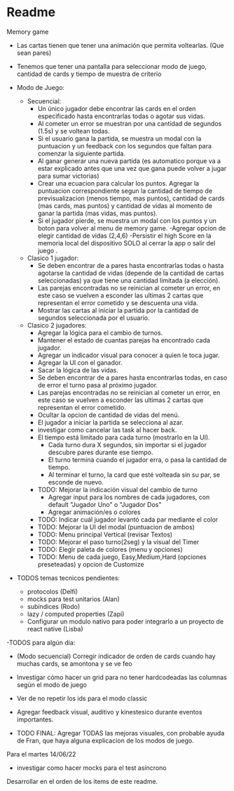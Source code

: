 #  Readme


Memory game

- Las cartas tienen que tener una animación que permita voltearlas. (Que sean pares)
- Tenemos que tener una pantalla para seleccionar modo de juego, cantidad de cards y tiempo de muestra de criterio

- Modo de Juego:
    - Secuencial:
        - Un único jugador debe encontrar las cards en el orden especificado hasta encontrarlas todas o agotar sus vidas.
        - Al cometer un error se muestran por una cantidad de segundos (1.5s) y se voltean todas.
        - Si el usuario gana la partida, se muestra un modal con la puntuacion y un feedback con los segundos que faltan para comenzar la siguiente partida.
        - Al ganar generar una nueva partida (es automatico porque va a estar explicado antes que una vez que gana puede volver a jugar para sumar victorias) 
        - Crear una ecuacion para calcular los puntos. Agregar la puntuacion correspondiente segun la cantidad de tiempo de previsualizacion (menos tiempo, mas puntos), cantidad de cards (mas cards, mas puntos) y cantidad de vidas al momento de ganar la partida (mas vidas, mas puntos).
        - Si el jugador pierde, se muestra un modal con los puntos y un boton para volver al menu de memory game.
        -Agregar opcion de elegir cantidad de vidas (2,4,6)
        -Persistir el high Score en la memoria local del dispositivo SOLO al cerrar la app o salir del juego .
    - Clasico 1 jugador:
        - Se deben encontrar de a pares hasta encontrarlas todas o hasta agotarse la cantidad de vidas (depende de la cantidad de cartas seleccionadas) ya que tiene una cantidad limitada (a elección).
        - Las parejas encontradas no se reinician al cometer un error, en este caso se vuelven a esconder las ultimas 2 cartas que representan el error cometido y se descuenta una vida.
        - Mostrar las cartas al iniciar la partida por la cantidad de segundos seleccionada por el usuario.
    - Clasico 2 jugadores: 
        - Agregar la lógica para el cambio de turnos.
        - Mantener el estado de cuantas parejas ha encontrado cada jugador.
        - Agregar un indicador visual para conocer a quien le toca jugar.
        - Agregar la UI con el ganador.
        - Sacar la lógica de las vidas.
        - Se deben encontrar de a pares hasta encontrarlas todas, en caso de error el turno pasa al próximo jugador.
        - Las parejas encontradas no se reinician al cometer un error, en este caso se vuelven a esconder las ultimas 2 cartas que representan el error cometido.
        - Ocultar la opcion de cantidad de vidas del menú.
        - El jugador a iniciar la partida se selecciona al azar.
        - investigar como cancelar las task al hacer back.
        - El tiempo está limitado para cada turno (mostrarlo en la UI).
            - Cada turno dura X segundos, sin importar si el jugador descubre pares durante ese tiempo.
            - El turno termina cuando el jugador erra, o pasa la cantidad de tiempo.
            - Al terminar el turno, la card que esté volteada sin su par, se esconde de nuevo.
        - TODO: Mejorar la indicación visual del cambio de turno
            - Agregar input para los nombres de cada jugadores, con default "Jugador Uno" o "Jugador Dos"
            - Agregar animación/es o colores
        - TODO: Indicar cuál jugador levantó cada par mediante el color
        - TODO: Mejorar la UI del modal (puntuacion de ambos)
        - TODO: Menu principal Vertical (revisar Textos)
        - TODO: Mejorar el paso turno(2seg) y la visual del Timer 
        - TODO: Elegir paleta de colores (menu y opciones)
        - TODO: Menu de cada juego, Easy,Medium,Hard (opciones preseteadas) y opcion de Customize

- TODOS temas tecnicos pendientes: 
    - protocolos (Delfi)
    - mocks para test unitarios (Alan)
    - subíndices (Rodo)
    - lazy / computed properties (Zapi)
    - Configurar un modulo nativo para poder integrarlo a un proyecto de react native (Lisba)

-TODOS para algún día:
- (Modo secuencial) Corregir indicador de orden de cards cuando hay muchas cards, se amontona y se ve feo
- Investigar cómo hacer un grid para no tener hardcodeadas las columnas según el modo de juego
- Ver de no repetir los ids para el modo classic
- Agregar feedback visual, auditivo y kinestesico durante eventos importantes.

- TODO FINAL: Agregar TODAS las mejoras visuales, con probable ayuda de Fran, que haya alguna explicacion de los modos de juego.

Para el martes 14/06/22
- investigar como hacer mocks para el test asíncrono

Desarrollar en el orden de los items de este readme.
